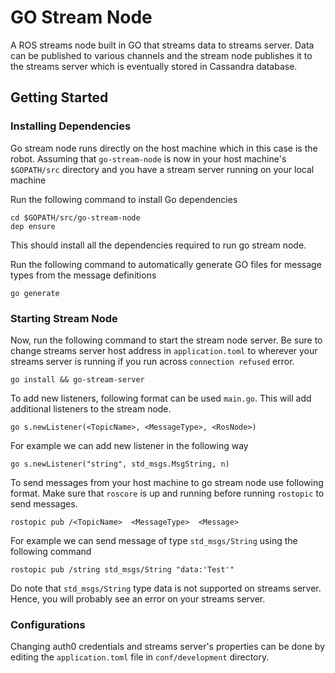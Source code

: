 # GO Stream Node
A ROS streams node built in GO that streams data to streams server. Data can be published to various channels and the stream node publishes it to the streams server which is eventually stored in Cassandra database.

## Getting Started
### Installing Dependencies
Go stream node runs directly on the host machine which in this case is the robot. Assuming that `go-stream-node` is now in your host machine's `$GOPATH/src` directory and you have a stream server running on your local machine

Run the following command to install Go dependencies
```
cd $GOPATH/src/go-stream-node
dep ensure
```
This should install all the dependencies required to run go stream node.

Run the following command to automatically generate GO files for message types from the message definitions
```
go generate
```
### Starting Stream Node
Now, run the following command to start the stream node server. Be sure to change streams server host address in `application.toml` to wherever your streams server is running if you run across `connection refused` error.
```
go install && go-stream-server
```
To add new listeners, following format can be used `main.go`. This will add additional listeners to the stream node.
```
go s.newListener(<TopicName>, <MessageType>, <RosNode>)
```
For example we can add new listener in the following way
```
go s.newListener("string", std_msgs.MsgString, n)
```
To send messages from your host machine to go stream node use following format. Make sure that `roscore` is up and running before running `rostopic` to send messages.
```
rostopic pub /<TopicName>  <MessageType>  <Message>
```
For example we can send message of type `std_msgs/String` using the following command
```
rostopic pub /string std_msgs/String "data:'Test'"
```
Do note that `std_msgs/String` type data is not supported on streams server. Hence, you will probably see an error on your streams server.

### Configurations
Changing auth0 credentials and streams server's properties can be done by editing the `application.toml` file in `conf/development` directory.

